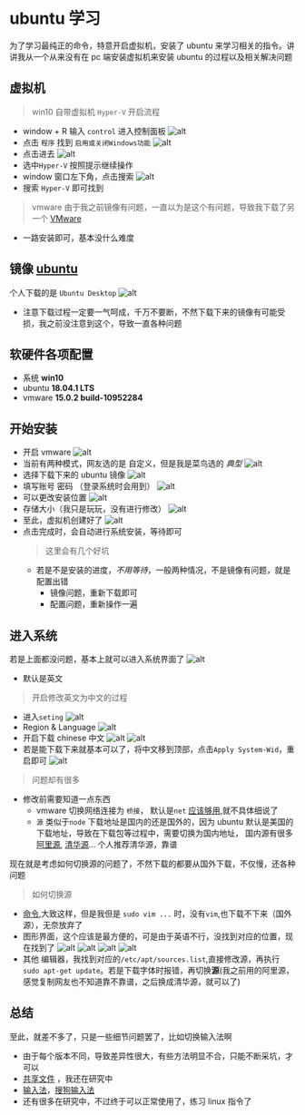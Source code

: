 # ubuntu 学习

为了学习最纯正的命令，特意开启虚拟机，安装了 ubuntu 来学习相关的指令。讲讲我从一个从来没有在 pc 端安装虚拟机来安装 ubuntu 的过程以及相关解决问题

## 虚拟机

> win10 自带虚拟机 `Hyper-V` 开启流程

- window + R 输入 `control` 进入控制面板
  ![alt](./../images/linux/ubuntu/hyper1.png)
- 点击 `程序` 找到 `启用或关闭Windows功能`
  ![alt](./../images/linux/ubuntu/hyper2.png)
- 点击进去
  ![alt](./../images/linux/ubuntu/hyper3.png)
- 选中`Hyper-V` 按照提示继续操作
- window 窗口左下角，点击搜索
  ![alt](./../images/linux/ubuntu/hyper4.png)
- 搜索 `Hyper-V` 即可找到

> vmware
> 由于我之前镜像有问题，一直以为是这个有问题，导致我下载了另一个 [VMware](https://my.vmware.com/web/vmware/details?downloadGroup=WKST-1502-WIN&productId=799&rPId=28901)

- 一路安装即可，基本没什么难度

## 镜像 [ubuntu](https://www.ubuntu.com/download)

个人下载的是 `Ubuntu Desktop`
![alt](./../images/linux/ubuntu/ubuntu1.png)

- 注意下载过程一定要一气呵成，千万不要断，不然下载下来的镜像有可能受损，我之前没注意到这个，导致一直各种问题

## 软硬件各项配置

- 系统 **win10**
- ubuntu **18.04.1 LTS**
- vmware **15.0.2 build-10952284**

## 开始安装

- 开启 vmware
  ![alt](./../images/linux/ubuntu/vmware1.png)
- 当前有两种模式，网友选的是 自定义，但是我是菜鸟选的 _典型_
  ![alt](./../images/linux/ubuntu/vmware2.png)
- 选择下载下来的 ubuntu 镜像
  ![alt](./../images/linux/ubuntu/vmware3.png)
- 填写账号 密码 （登录系统时会用到）
  ![alt](./../images/linux/ubuntu/vmware4.png)
- 可以更改安装位置
  ![alt](./../images/linux/ubuntu/vmware5.png)
- 存储大小（我只是玩玩，没有进行修改）
  ![alt](./../images/linux/ubuntu/vmware6.png)
- 至此，虚拟机创建好了
  ![alt](./../images/linux/ubuntu/vmware7.png)
- 点击完成时，会自动进行系统安装，等待即可
  > 这里会有几个好坑
  - 若是不是安装的进度，_不用等待_，一般两种情况，不是镜像有问题，就是配置出错
    - 镜像问题，重新下载即可
    - 配置问题，重新操作一遍

## 进入系统

若是上面都没问题，基本上就可以进入系统界面了
![alt](./../images/linux/ubuntu/ubuntu2.png)

- 默认是英文

> 开启修改英文为中文的过程

- 进入`seting`
  ![alt](./../images/linux/ubuntu/ubuntu3.png)
- Region & Language
  ![alt](./../images/linux/ubuntu/ubuntu4.png)
- 开启下载 chinese 中文
  ![alt](./../images/linux/ubuntu/ubuntu5.png)
  ![alt](./../images/linux/ubuntu/ubuntu6.png)
- 若是能下载下来就基本可以了，将中文移到顶部，点击`Apply System-Wid`，重启即可
  ![alt](./../images/linux/ubuntu/ubuntu7.png)

> 问题却有很多

- 修改前需要知道一点东西
  - vmware 切换网络连接为 `桥接`， 默认是`net` [应该够用](https://blog.csdn.net/lsr40/article/details/79411563),就不具体细说了
  - `源` 类似于`node` 下载地址是国内的还是国外的，因为 ubuntu 默认是美国的下载地址，导致在下载包等过程中，需要切换为国内地址， 国内源有很多[阿里源](https://www.aliyun.com/jiaocheng/136962.html), [清华源](https://mirrors.tuna.tsinghua.edu.cn/help/ubuntu/)... 个人推荐清华源，靠谱

现在就是考虑如何切换源的问题了，不然下载的都要从国外下载，不仅慢，还各种问题

> 如何切换源

- [命令](https://www.cnblogs.com/zhangpengshou/p/3591387.html),大致这样，但是我但是 `sudo vim ...` 时，没有`vim`,也下载不下来（国外源），无奈放弃了
- 图形界面，这个应该是最方便的，可是由于英语不行，没找到对应的位置，现在找到了
  ![alt](./../images/linux/ubuntu/ubuntu8.png)
  ![alt](./../images/linux/ubuntu/ubuntu9.png)
  ![alt](./../images/linux/ubuntu/ubuntu10.png)
  ![alt](./../images/linux/ubuntu/ubuntu11.png)
- 其他 编辑器，我找到对应的`/etc/apt/sources.list`,直接修改源，再执行`sudo apt-get update`。若是下载字体时报错，再切换**源**(我之前用的阿里源，感觉复制网友也不知道靠不靠谱，之后换成清华源，就可以了)

## 总结

至此，就差不多了，只是一些细节问题罢了，比如切换输入法啊

- 由于每个版本不同，导致差异性很大，有些方法明显不合，只能不断采坑，才可以
- [共享文件](https://jingyan.baidu.com/article/54b6b9c0b6a4cd2d583b47eb.html) ，我还在研究中
- [输入法](http://baijiahao.baidu.com/s?id=1602795097404487516&wfr=spider&for=pc)，[搜狗输入法](https://blog.csdn.net/fx_yzjy101/article/details/80243710)
- 还有很多在研究中，不过终于可以正常使用了，练习 linux 指令了
